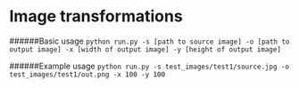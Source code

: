 # Image transformations

######Basic usage
```python run.py -s [path to source image] -o [path to output image] -x [width of output image] -y [height of output image]```

######Example usage
```python run.py -s test_images/test1/source.jpg -o test_images/test1/out.png -x 100 -y 100```

